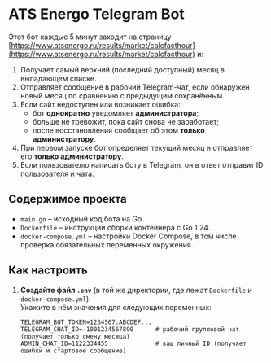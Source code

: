 # ATS Energo Telegram Bot

Этот бот каждые 5 минут заходит на страницу [https://www.atsenergo.ru/results/market/calcfacthour](https://www.atsenergo.ru/results/market/calcfacthour) и:

1. Получает самый верхний (последний доступный) месяц в выпадающем списке.
2. Отправляет сообщение в рабочий Telegram-чат, если обнаружен новый месяц по сравнению с предыдущим сохранённым.
3. Если сайт недоступен или возникает ошибка:
   - бот **однократно** уведомляет **администратора**;
   - больше не тревожит, пока сайт снова не заработает;
   - после восстановления сообщает об этом **только администратору**.
4. При первом запуске бот определяет текущий месяц и отправляет его **только администратору**.
5. Если пользователю написать боту в Telegram, он в ответ отправит ID пользователя и чата.

## Содержимое проекта

- `main.go` – исходный код бота на Go.
- `Dockerfile` – инструкции сборки контейнера с Go 1.24.
- `docker-compose.yml` – настройки Docker Compose, в том числе проверка обязательных переменных окружения.

## Как настроить

1. **Создайте файл `.env`** (в той же директории, где лежат `Dockerfile` и `docker-compose.yml`).  
   Укажите в нём значения для следующих переменных:
   ```env
   TELEGRAM_BOT_TOKEN=1234567:ABCDEF...
   TELEGRAM_CHAT_ID=-1001234567890      # рабочий групповой чат (получает только смену месяца)
   ADMIN_CHAT_ID=1122334455             # ваш личный ID (получает ошибки и стартовое сообщение)
